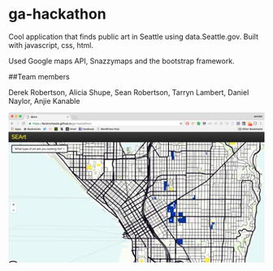 # ga-hackathon

Cool application that finds public art in Seattle using data.Seattle.gov. Built with javascript, css, html. 

Used Google maps API, Snazzymaps and the bootstrap framework.

##Team members 

Derek Robertson, Alicia Shupe, Sean Robertson, Tarryn Lambert, Daniel Naylor, Anjie Kanable

![](img/screenshot.png?raw=true)
